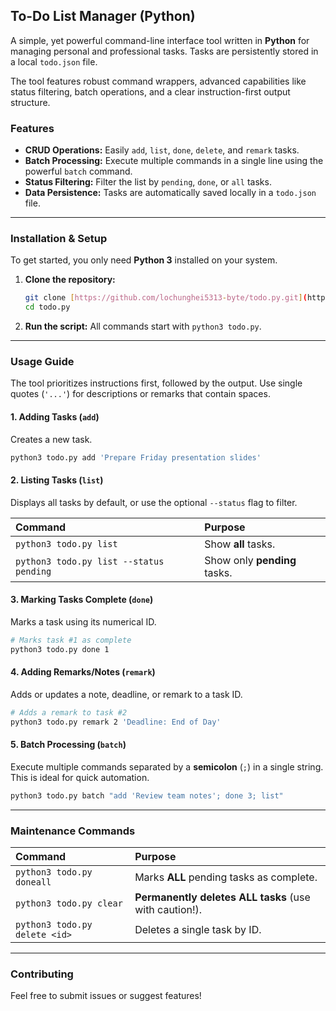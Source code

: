 ## To-Do List Manager (Python)

A simple, yet powerful command-line interface tool written in **Python** for managing personal and professional tasks. Tasks are persistently stored in a local `todo.json` file.

The tool features robust command wrappers, advanced capabilities like status filtering, batch operations, and a clear instruction-first output structure.

### Features

* **CRUD Operations:** Easily `add`, `list`, `done`, `delete`, and `remark` tasks.
* **Batch Processing:** Execute multiple commands in a single line using the powerful `batch` command.
* **Status Filtering:** Filter the list by `pending`, `done`, or `all` tasks.
* **Data Persistence:** Tasks are automatically saved locally in a `todo.json` file.

***

### Installation & Setup

To get started, you only need **Python 3** installed on your system.

1.  **Clone the repository:**
    ```bash
    git clone [https://github.com/lochunghei5313-byte/todo.py.git](https://github.com/lochunghei5313-byte/todo.py.git)
    cd todo.py
    ```

2.  **Run the script:**
    All commands start with `python3 todo.py`.

***

### Usage Guide

The tool prioritizes instructions first, followed by the output. Use single quotes (`'...'`) for descriptions or remarks that contain spaces.

#### 1. Adding Tasks (`add`)

Creates a new task.

```bash
python3 todo.py add 'Prepare Friday presentation slides'
````

#### 2\. Listing Tasks (`list`)

Displays all tasks by default, or use the optional `--status` flag to filter.

| Command | Purpose |
| :--- | :--- |
| `python3 todo.py list` | Show **all** tasks. |
| `python3 todo.py list --status pending` | Show only **pending** tasks. |

#### 3\. Marking Tasks Complete (`done`)

Marks a task using its numerical ID.

```bash
# Marks task #1 as complete
python3 todo.py done 1
```

#### 4\. Adding Remarks/Notes (`remark`)

Adds or updates a note, deadline, or remark to a task ID.

```bash
# Adds a remark to task #2
python3 todo.py remark 2 'Deadline: End of Day'
```

#### 5\. Batch Processing (`batch`)

Execute multiple commands separated by a **semicolon** (`;`) in a single string. This is ideal for quick automation.

```bash
python3 todo.py batch "add 'Review team notes'; done 3; list"
```

-----

### Maintenance Commands

| Command | Purpose |
| :--- | :--- |
| `python3 todo.py doneall` | Marks **ALL** pending tasks as complete. |
| `python3 todo.py clear` | **Permanently deletes ALL tasks** (use with caution\!). |
| `python3 todo.py delete <id>` | Deletes a single task by ID. |

-----

### Contributing

Feel free to submit issues or suggest features\!

```
```
